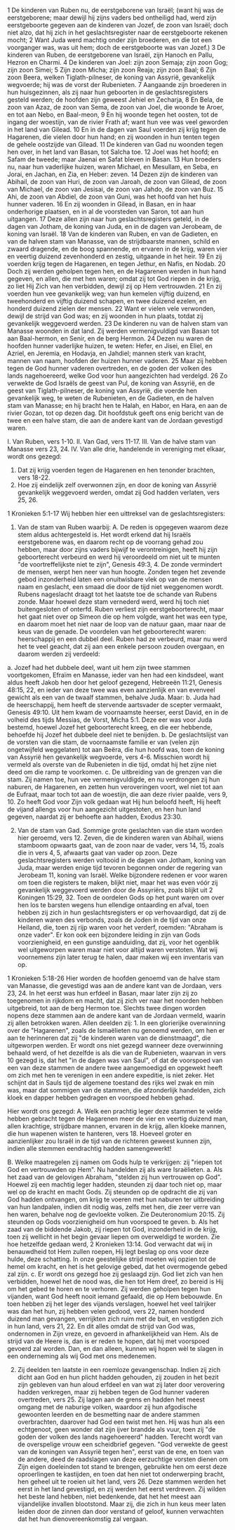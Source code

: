 1 De kinderen van Ruben nu, de eerstgeborene van Israël; (want hij was de eerstgeborene; maar dewijl hij zijns vaders bed ontheiligd had, werd zijn eerstgeboorte gegeven aan de kinderen van Jozef, de zoon van Israël; doch niet alzo, dat hij zich in het geslachtsregister naar de eerstgeboorte rekenen mocht; 2 Want Juda werd machtig onder zijn broederen, en die tot een voorganger was, was uit hem; doch de eerstgeboorte was van Jozef.) 3 De kinderen van Ruben, de eerstgeborene van Israël, zijn Hanoch en Pallu, Hezron en Charmi. 4 De kinderen van Joel: zijn zoon Semaja; zijn zoon Gog; zijn zoon Simei; 5 Zijn zoon Micha; zijn zoon Reaja; zijn zoon Baal; 6 Zijn zoon Beera, welken Tiglath-pilneser, de koning van Assyrië, gevankelijk wegvoerde; hij was de vorst der Rubenieten. 7 Aangaande zijn broederen in hun huisgezinnen, als zij naar hun geboorten in de geslachtsregisters gesteld werden; de hoofden zijn geweest Jehiel en Zecharja, 8 En Bela, de zoon van Azaz, de zoon van Sema, de zoon van Joel, die woonde te Aroer, en tot aan Nebo, en Baal-meon, 9 En hij woonde tegen het oosten, tot de ingang der woestijn, van de rivier Frath af; want hun vee was veel geworden in het land van Gilead. 10 En in de dagen van Saul voerden zij krijg tegen de Hagarenen, die vielen door hun hand; en zij woonden in hun tenten tegen de gehele oostzijde van Gilead. 11 De kinderen van Gad nu woonden tegen hen over, in het land van Basan, tot Salcha toe. 12 Joel was het hoofd; en Safam de tweede; maar Jaenai en Safat bleven in Basan. 13 Hun broeders nu, naar hun vaderlijke huizen, waren Michael, en Mesullam, en Seba, en Jorai, en Jachan, en Zia, en Heber: zeven. 14 Dezen zijn de kinderen van Abihail, de zoon van Huri, de zoon van Jaroah, de zoon van Gilead, de zoon van Michael, de zoon van Jesisai, de zoon van Jahdo, de zoon van Buz. 15 Ahi, de zoon van Abdiel, de zoon van Guni, was het hoofd van het huis hunner vaderen. 16 En zij woonden in Gilead, in Basan, en in haar onderhorige plaatsen, en in al de voorsteden van Saron, tot aan hun uitgangen. 17 Deze allen zijn naar hun geslachtsregisters geteld, in de dagen van Jotham, de koning van Juda, en in de dagen van Jerobeam, de koning van Israël. 18 Van de kinderen van Ruben, en van de Gadieten, en van de halven stam van Manasse, van de strijdbaarste mannen, schild en zwaard dragende, en de boog spannende, en ervaren in de krijg, waren vier en veertig duizend zevenhonderd en zestig, uitgaande in het heir. 19 En zij voerden krijg tegen de Hagarenen, en tegen Jethur, en Nafis, en Nodab. 20 Doch zij werden geholpen tegen hen, en de Hagarenen werden in hun hand gegeven, en allen, die met hen waren; omdat zij tot God riepen in de krijg, zo liet Hij Zich van hen verbidden, dewijl zij op Hem vertrouwden. 21 En zij voerden hun vee gevankelijk weg; van hun kemelen vijftig duizend, en tweehonderd en vijftig duizend schapen, en twee duizend ezelen, en honderd duizend zielen der mensen. 22 Want er vielen vele verwonden, dewijl de strijd van God was; en zij woonden in hun plaats, totdat zij gevankelijk weggevoerd werden. 
23 De kinderen nu van de halven stam van Manasse woonden in dat land. Zij werden vermenigvuldigd van Basan tot aan Baal-hermon, en Senir, en de berg Hermon. 24 Dezen nu waren de hoofden hunner vaderlijke huizen, te weten: Hefer, en Jisei, en Eliel, en Azriel, en Jeremia, en Hodavja, en Jahdiel; mannen sterk van kracht, mannen van naam, hoofden der huizen hunner vaderen. 25 Maar zij hebben tegen de God hunner vaderen overtreden, en de goden der volken des lands nagehoereerd, welke God voor hun aangezichten had verdelgd. 26 Zo verwekte de God Israëls de geest van Pul, de koning van Assyrië, en de geest van Tiglath-pilneser, de koning van Assyrië, die voerde hen gevankelijk weg, te weten de Rubenieten, en de Gadieten, en de halven stam van Manasse; en hij bracht hen te Halah, en Habor, en Hara, en aan de rivier Gozan, tot op dezen dag. Dit hoofdstuk geeft ons enig bericht van de twee en een halve stam, die aan de andere kant van de Jordaan gevestigd waren.

I. Van Ruben, vers 1-10.
II. Van Gad, vers 11-17.
III. Van de halve stam van Manasse vers 23, 24.
IV. Van alle drie, handelende in vereniging met elkaar, wordt ons gezegd: 
1. Dat zij krijg voerden tegen de Hagarenen en hen tenonder brachten, vers 18-22.
2. Hoe zij eindelijk zelf overwonnen zijn, en door de koning van Assyrië gevankelijk weggevoerd werden, omdat zij God hadden verlaten, vers 25, 26. 

1 Kronieken 5:1-17 
Wij hebben hier een uittreksel van de geslachtsregisters: 
1. Van de stam van Ruben waarbij: 
A. De reden is opgegeven waarom deze stem aldus achtergesteld is. Het wordt erkend dat hij Israëls eerstgeborene was, en daarom recht op de voorrang gehad zou hebben, maar door zijns vaders bijwijf te verontreinigen, heeft hij zijn geboorterecht verbeurd en werd hij veroordeeld om niet uit te munten "de voortreffelijkste niet te zijn", Genesis 49:3, 4. De zonde vermindert de mensen, werpt hen neer van hun hoogte. Zonden tegen het zevende gebod inzonderheid laten een onuitwisbare vlek op van de mensen naam en geslacht, een smaad die door de tijd niet weggenomen wordt. Rubens nageslacht draagt tot het laatste toe de schande van Rubens zonde. Maar hoewel deze stam vernederd werd, werd hij toch niet buitengesloten of onterfd. Ruben verliest zijn eerstgeboorterecht, maar het gaat niet over op Simeon die op hem volgde, want het was een type, en daarom moet het niet naar de loop van de natuur gaan, maar naar de keus van de genade. De voordelen van het geboorterecht waren: heerschappij en een dubbel deel. Ruben had ze verbeurd, maar nu werd het te veel geacht, dat zij aan een enkele persoon zouden overgaan, en daarom werden zij verdeeld: 

a. Jozef had het dubbele deel, want uit hem zijn twee stammen voortgekomen, Efraïm en Manasse, ieder van hen had een kindsdeel, want aldus heeft Jakob hen door het geloof gezegend, Hebreeën 11:21, Genesis 48:15, 22, en ieder van deze twee was even aanzienlijk en van evenveel gewicht als een van de twaalf stammen, behalve Juda. Maar: b. Juda had de heerschappij, hem heeft de stervende aartsvader de scepter vermaakt, Genesis 49:10. Uit hem kwam de voornaamste heerser, eerst David, en in de volheid des tijds Messias, de Vorst, Micha 5:1. Deze eer was voor Juda bestemd, hoewel Jozef het geboorterecht kreeg, en die eer hebbende, behoefde hij Jozef het dubbele deel niet te benijden.
b. De geslachtslijst van de vorsten van die stam, de voornaamste familie er van (velen zijn ongetwijfeld weggelaten) tot aan Beëra, die hun hoofd was, toen de koning van Assyrië hen gevankelijk wegvoerde, vers 4-6. Misschien wordt hij vermeld als overste van de Rubenieten in die tijd, omdat hij het zijne niet deed om die ramp te voorkomen.
c. De uitbreiding van de grenzen van die stam. Zij namen toe, hun vee vermenigvuldigde, en nu verdrongen zij hun naburen, de Hagarenen, en zetten hun veroveringen voort, wel niet tot aan de Eufraat, maar toch tot aan de woestijn, die aan deze rivier paalde, vers 9, 10. Zo heeft God voor Zijn volk gedaan wat Hij hun beloofd heeft, Hij heeft de vijand allengs voor hun aangezicht uitgestoten, en hen hun land gegeven, naardat zij er behoefte aan hadden, Exodus 23:30.

2. Van de stam van Gad. Sommige grote geslachten van die stam worden hier geroemd, vers 12. Zeven, die de kinderen waren van Abihail, wiens stamboom opwaarts gaat, van de zoon naar de vader, vers 14, 15, zoals die in vers 4, 5, afwaarts gaat van vader op zoon. Deze geslachtsregisters werden voltooid in de dagen van Jotham, koning van Juda, maar werden enige tijd tevoren begonnen onder de regering van Jerobeam 11, koning van Israël. Welke bijzondere redenen er voor waren om toen die registers te maken, blijkt niet, maar het was even vóór zij gevankelijk weggevoerd werden door de Assyriërs, zoals blijkt uit 2 Koningen 15:29, 32. Toen de oordelen Gods op het punt waren om over hen los te barsten wegens hun ellendige ontaarding en afval, toen hebben zij zich in hun geslachtsregisters er op verhovaardigd, dat zij de kinderen waren des verbonds, zoals de Joden in de tijd van onze Heiland, die, toen zij rijp waren voor het verderf, roemden: "Abraham is onze vader". Er kon ook een bijzondere leiding in zijn van Gods voorzienigheid, en een gunstige aanduiding, dat zij, voor het ogenblik wel uitgeworpen waren maar niet voor altijd waren verstoten. Wat wij voornemens zijn later terug te halen, daar maken wij een inventaris van op. 

1 Kronieken 5:18-26 
Hier worden de hoofden genoemd van de halve stam van Manasse, die gevestigd was aan de andere kant van de Jordaan, vers 23, 24. In het eerst was hun erfdeel in Basan, maar later zijn zij zo toegenomen in rijkdom en macht, dat zij zich ver naar het noorden hebben uitgebreid, tot aan de berg Hermon toe. Slechts twee dingen worden nopens deze stammen aan de andere kant van de Jordaan vermeld, waarin zij allen betrokken waren. Allen deelden zij: 1. In een glorierijke overwinning over de "Hagarenen", zoals de Ismaëlieten nu genoemd werden, om hen er aan te herinneren dat zij "de kinderen waren van de dienstmaagd", die uitgeworpen werden. Er wordt ons niet gezegd wanneer deze overwinning behaald werd, of het dezelfde is als die van de Rubenieten, waarvan in vers 10 gezegd is, dat het "in de dagen was van Saul", of dat de voorspoed van een van deze stammen de andere twee aangemoedigd en opgewekt heeft om zich met hen te verenigen in een andere expeditie, is niet zeker. Het schijnt dat in Sauls tijd de algemene toestand des rijks wel zwak en min was, maar dat sommigen van de stammen, die afzonderlijk handelden, zich kloek en dapper hebben gedragen en voorspoed hebben gehad. 

Hier wordt ons gezegd: 
A. Welk een prachtig leger deze stammen te velde hebben gebracht tegen de Hagarenen meer de vier en veertig duizend man, allen krachtige, strijdbare mannen, ervaren in de krijg, allen kloeke mannen, die hun wapenen wisten te hanteren, vers 18. Hoeveel groter en aanzienlijker zou Israël in de tijd van de richteren geweest kunnen zijn, indien alle stemmen eendrachtig hadden samengewerkt! 

B. Welke maatregelen zij namen om Gods hulp te verkrijgen: zij "riepen tot God en vertrouwden op Hem". Nu handelden zij als ware Israëlieten.
a. Als het zaad van de gelovigen Abraham, "stelden zij hun vertrouwen op God". Hoewel zij een machtig leger hadden, steunden zij daar toch niet op, maar wel op de kracht en macht Gods. Zij steunden op de opdracht die zij van God hadden ontvangen, om krijg te voeren met hun naburen ter uitbreiding van hun landpalen, indien dit nodig was, zelfs met hen, die zeer verre van hen waren, behalve nog de gevloekte volken. Zie Deuteronomium 20:15. Zij steunden op Gods voorzienigheid om hun voorspoed te geven.
b. Als het zaad van de biddende Jakob, zij riepen tot God, inzonderheid in de krijg, toen zij wellicht in het begin gevaar liepen om overweldigd te worden. Zie hoe hetzelfde gedaan werd, 2 Kronieken 13:14. God verwacht dat wij in benauwdheid tot Hem zullen roepen, Hij legt beslag op ons voor deze hulde, deze schatting. In onze geestelijke strijd moeten wij opzien tot de hemel om kracht, en het is het gelovige gebed, dat het overmogende gebed zal zijn.
c. Er wordt ons gezegd hoe zij geslaagd zijn. God liet zich van hen verbidden, hoewel het de nood was, die hen tot Hem dreef, zo bereid is Hij om het gebed te horen en te verhoren. Zij werden geholpen tegen hun vijanden, want God heeft nooit iemand gefaald, die op Hem bebouwde. En toen hebben zij het leger des vijands verslagen, hoewel het veel talrijker was dan het hun, zij hebben velen gedood, vers 22, namen honderd duizend man gevangen, verrijkten zich ruim met de buit, en vestigden zich in hun land, vers 21, 22. En dit alles omdat de strijd van God was, ondernomen in Zijn vreze, en gevoerd in afhankelijkheid van Hem. Als de strijd van de Heere is, dan is er reden te hopen, dat hij met voorspoed gevoerd zal worden. Dan, en dan alleen, kunnen wij hopen wèl te slagen in een onderneming als wij God met ons medenemen.

2. Zij deelden ten laatste in een roemloze gevangenschap. Indien zij zich dicht aan God en hun plicht hadden gehouden, zij zouden in het bezit zijn gebleven van hun aloud erfdeel en van wat zij later door verovering hadden verkregen, maar zij hebben tegen de God hunner vaderen overtreden, vers 25. Zij lagen aan de grens en hadden het meest omgang met de naburige volken, waardoor zij hun afgodische gewoonten leerden en de besmetting naar de andere stammen overbrachten, daarover had God een twist met hen. Hij was hun als een echtgenoot, geen wonder dat zijn ijver brandde als vuur, toen zij "de goden der volken des lands nagehoereerd" hadden. Terecht wordt van de overspelige vrouw een scheidbrief gegeven. "God verwekte de geest van de koningen van Assyrië tegen hen", eerst van de ene, en toen van de andere, deed de raadslagen van deze eerzuchtige vorsten dienen om Zijn eigen doeleinden tot stand te brengen, gebruikte hen om eerst deze oproerlingen te kastijden, en toen dat hen niet tot onderwerping bracht, hen geheel uit te roeien uit het land, vers 26. 
Deze stammen werden het eerst in het land gevestigd, en zij werden het eerst verdreven. Zij wilden het beste land hebben, niet bedenkende, dat het het meest aan vijandelijke invallen blootstond. Maar zij, die zich in hun keus meer laten leiden door de zinnen dan door verstand of geloof, kunnen verwachten dat het hun dienovereenkomstig zal vergaan. 

